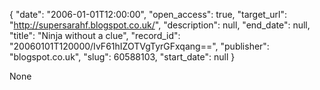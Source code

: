 {
  "date": "2006-01-01T12:00:00", 
  "open_access": true, 
  "target_url": "http://supersarahf.blogspot.co.uk/", 
  "description": null, 
  "end_date": null, 
  "title": "Ninja without a clue", 
  "record_id": "20060101T120000/IvF61hIZOTVgTyrGFxqang==", 
  "publisher": "blogspot.co.uk", 
  "slug": 60588103, 
  "start_date": null
}

None